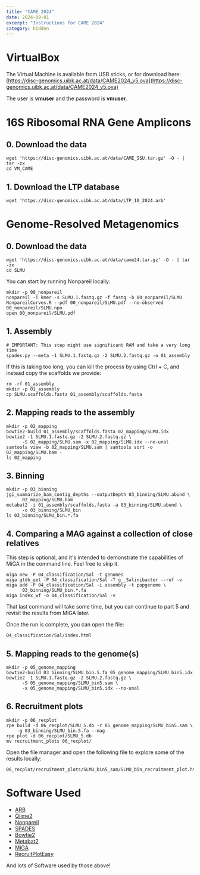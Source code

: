 ```yaml
---
title: "CAME 2024"
date: 2024-09-01
excerpt: "Instructions for CAME 2024"
category: hidden
---
```



VirtualBox
==========

The Virtual Machine is available from USB sticks, or for download here:
[https://disc-genomics.uibk.ac.at/data/CAME2024_v5.ova](https://disc-genomics.uibk.ac.at/data/CAME2024_v5.ova)

The user is **vmuser** and the password is **vmuser**.

16S Ribosomal RNA Gene Amplicons
================================

## 0. Download the data

```
wget 'https://disc-genomics.uibk.ac.at/data/CAME_SSU.tar.gz' -O - | tar -zx
cd VM_CAME
```

## 1. Download the LTP database

```
wget 'https://disc-genomics.uibk.ac.at/data/LTP_10_2024.arb'
```


Genome-Resolved Metagenomics
============================

## 0. Download the data

```
wget 'https://disc-genomics.uibk.ac.at/data/came24.tar.gz' -O - | tar -zx
cd SLMU
```

You can start by running Nonpareil locally:

```
mkdir -p 00_nonpareil
nonpareil -T kmer -s SLMU.1.fastq.gz -f fastq -b 00_nonpareil/SLMU
NonpareilCurves.R --pdf 00_nonpareil/SLMU.pdf --no-observed 00_nonpareil/SLMU.npo
open 00_nonpareil/SLMU.pdf
```

## 1. Assembly

```
# IMPORTANT: This step might use significant RAM and take a very long time
spades.py --meta -1 SLMU.1.fastq.gz -2 SLMU.2.fastq.gz -o 01_assembly
```

If this is taking too long, you can kill the process by using Ctrl + C,
and instead copy the scaffolds we provide:

```
rm -rf 01_assembly
mkdir -p 01_assembly
cp SLMU.scaffolds.fasta 01_assembly/scaffolds.fasta
```


## 2. Mapping reads to the assembly

```
mkdir -p 02_mapping
bowtie2-build 01_assembly/scaffolds.fasta 02_mapping/SLMU.idx
bowtie2 -1 SLMU.1.fastq.gz -2 SLMU.2.fastq.gz \
      -S 02_mapping/SLMU.sam -x 02_mapping/SLMU.idx --no-unal
samtools view -b 02_mapping/SLMU.sam | samtools sort -o 02_mapping/SLMU.bam -
ls 02_mapping
```


## 3. Binning

```
mkdir -p 03_binning
jgi_summarize_bam_contig_depths --outputDepth 03_binning/SLMU.abund \
      02_mapping/SLMU.bam
metabat2 -i 01_assembly/scaffolds.fasta -a 03_binning/SLMU.abund \
      -o 03_binning/SLMU_bin
ls 03_binning/SLMU_bin.*.fa
```


## 4. Comparing a MAG against a collection of close relatives

This step is optional, and it's intended to demonstrate the capabilities
of MiGA in the command line. Feel free to skip it.

```
miga new -P 04_classification/Sal -t genomes
miga gtdb_get -P 04_classification/Sal -T g__Salinibacter --ref -v
miga add -P 04_classification/Sal -i assembly -t popgenome \
      03_binning/SLMU_bin.*.fa
miga index_wf -o 04_classification/Sal -v
```

That last command will take some time, but you can continue to
part 5 and revisit the results from MiGA later.

Once the run is complete, you can open the file:

```
04_classification/Sal/index.html
```


## 5. Mapping reads to the genome(s)

```
mkdir -p 05_genome_mapping
bowtie2-build 03_binning/SLMU_bin.5.fa 05_genome_mapping/SLMU_bin5.idx
bowtie2 -1 SLMU.1.fastq.gz -2 SLMU.2.fastq.gz \
      -S 05_genome_mapping/SLMU_bin5.sam \
      -x 05_genome_mapping/SLMU_bin5.idx --no-unal
```


## 6. Recruitment plots

```
mkdir -p 06_recplot
rpe build -d 06_recplot/SLMU_5.db -r 05_genome_mapping/SLMU_bin5.sam \
    -g 03_binning/SLMU_bin.5.fa --mag
rpe plot -d 06_recplot/SLMU_5.db
mv recruitment_plots 06_recplot/
```

Open the file manager and open the following file to explore some of the results
locally:

```
06_recplot/recruitment_plots/SLMU_bin5_sam/SLMU_bin_recruitment_plot.html
```


Software Used
=============

- [ARB](http://www.arb-home.de/)
- [Qiime2](https://docs.qiime2.org/)
- [Nonpareil](https://github.com/lmrodriguezr/nonpareil)
- [SPADES](https://github.com/ablab/spades)
- [Bowtie2](https://github.com/BenLangmead/bowtie2)
- [Metabat2](https://bitbucket.org/berkeleylab/metabat)
- [MiGA](https://github.com/bio-miga/miga)
- [RecruitPlotEasy](https://github.com/KGerhardt/RecruitPlotEasy)

And lots of Software used by those above!

